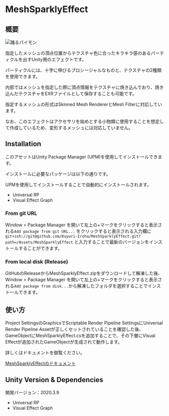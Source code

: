 # MeshSparklyEffect

## 概要

![踊るパイモン](./Assets/MeshSparklyEffect/Documentation/Images/pymon_demo.gif)

指定したメッシュの頂点位置からテクスチャ色に合ったキラキラ感のあるパーティクルを出すUnity用のエフェクトです。

パーティクルには、十字に伸びるプロシージャルなものと、テクスチャの2種類を使用できます。

内部ではメッシュを指定した際に頂点情報をテクスチャに焼き込んでおり、焼き込んだテクスチャをEXRファイルとして保存することも可能です。

指定するメッシュの形式はSkinned Mesh RendererとMesh Filterに対応しています。

なお、このエフェクトはアクセサリを始めとする小物類に使用することを想定して作成しているため、変形するメッシュには対応していません。

## Installation

このアセットはUnity Package Manager (UPM)を使用してインストールできます。

インストールに必要なパッケージは以下の通りです。

UPMを使用してインストールすることで自動的にインストールされます。

- Universal RP
- Visual Effect Graph

### From git URL

Window > Package Manager を開いて左上の+マークをクリックすると表示される`Add package from git URL...`
をクリックすると表示される入力欄に`git+ssh://git@github.com/Kuyuri-Iroha/MeshSparklyEffect.git?path=/Assets/MeshSparklyEffect`
と入力することで最新のバージョンをインストールすることができます。

### From local disk (Release)

GitHubのReleaseからMeshSparklyEffect.zipをダウンロードして解凍した後、Window > Package Manager
を開いて左上の+マークをクリックすると表示される`Add package from disk...`から解凍したフォルダを選択することでインストールできます。

## 使い方

Project SettingsのGraphicsでScriptable Render Pipeline SettingsにUniversal Render Pipeline Assetが正しくセットされていることを確認した後、
GameObjectにMeshSparklyEffect.csを追加することで、その下層にVisual Effectが追加されたGameObjectが生成されて動作します。

詳しくはドキュメントを御覧ください。

[MeshSparklyEffectのドキュメント](./Assets/MeshSparklyEffect/Documentation/MeshSparklyEffect.md)

## Unity Version & Dependencies

開発バージョン：2020.3.9

- Universal RP
- Visual Effect Graph
